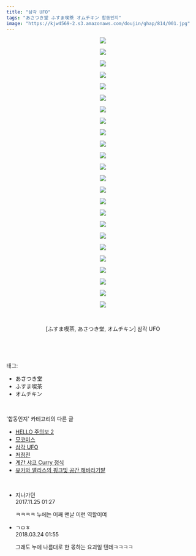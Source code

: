 ```yaml
---
title: "삼각 UFO"
tags: "あさつき堂 ふすま喫茶 オムチキン 합동인지"
image: "https://kjw4569-2.s3.amazonaws.com/doujin/ghap/814/001.jpg"
---
```

<div class="article">
<p style="text-align: center; clear: none; float: none;"><img src="{{ site.imgserver9 }}/ghap/814/001.jpg"/></p>
<p style="text-align: center; clear: none; float: none;"><img src="{{ site.imgserver9 }}/ghap/814/002.jpg"/></p>
<p style="text-align: center; clear: none; float: none;"><img src="{{ site.imgserver9 }}/ghap/814/003.jpg"/></p>
<p style="text-align: center; clear: none; float: none;"><img src="{{ site.imgserver9 }}/ghap/814/004.jpg"/></p>
<p style="text-align: center; clear: none; float: none;"><img src="{{ site.imgserver9 }}/ghap/814/005.jpg"/></p>
<p style="text-align: center; clear: none; float: none;"><img src="{{ site.imgserver9 }}/ghap/814/006.jpg"/></p>
<p style="text-align: center; clear: none; float: none;"><img src="{{ site.imgserver9 }}/ghap/814/007.jpg"/></p>
<p style="text-align: center; clear: none; float: none;"><img src="{{ site.imgserver9 }}/ghap/814/008.jpg"/></p>
<p style="text-align: center; clear: none; float: none;"><img src="{{ site.imgserver9 }}/ghap/814/009.jpg"/></p>
<p style="text-align: center; clear: none; float: none;"><img src="{{ site.imgserver9 }}/ghap/814/010.jpg"/></p>
<p style="text-align: center; clear: none; float: none;"><img src="{{ site.imgserver9 }}/ghap/814/011.jpg"/></p>
<p style="text-align: center; clear: none; float: none;"><img src="{{ site.imgserver9 }}/ghap/814/012.jpg"/></p>
<p style="text-align: center; clear: none; float: none;"><img src="{{ site.imgserver9 }}/ghap/814/013.jpg"/></p>
<p style="text-align: center; clear: none; float: none;"><img src="{{ site.imgserver9 }}/ghap/814/014.jpg"/></p>
<p style="text-align: center; clear: none; float: none;"><img src="{{ site.imgserver9 }}/ghap/814/015.jpg"/></p>
<p style="text-align: center; clear: none; float: none;"><img src="{{ site.imgserver9 }}/ghap/814/016.jpg"/></p>
<p style="text-align: center; clear: none; float: none;"><img src="{{ site.imgserver9 }}/ghap/814/017.jpg"/></p>
<p style="text-align: center; clear: none; float: none;"><img src="{{ site.imgserver9 }}/ghap/814/018.jpg"/></p>
<p style="text-align: center; clear: none; float: none;"><img src="{{ site.imgserver9 }}/ghap/814/019.jpg"/></p>
<p style="text-align: center; clear: none; float: none;"><img src="{{ site.imgserver9 }}/ghap/814/020.jpg"/></p>
<p style="text-align: center; clear: none; float: none;"><img src="{{ site.imgserver9 }}/ghap/814/021.jpg"/></p>
<p style="text-align: center; clear: none; float: none;"><img src="{{ site.imgserver9 }}/ghap/814/022.jpg"/></p>
<p style="text-align: center; clear: none; float: none;"><img src="{{ site.imgserver9 }}/ghap/814/023.jpg"/></p>
<p style="text-align: center; clear: none; float: none;"><img src="{{ site.imgserver9 }}/ghap/814/024.jpg"/></p>
<p style="text-align: center; clear: none; float: none;"><br/></p>
<p style="text-align: center; clear: none; float: none;">[ふすま喫茶, あさつき堂, オムチキン] 삼각 UFO</p>
<p><br/></p>
</div><br/>
<div class="tagTrail">
<p>태그: </p>
<ul>
<li>あさつき堂</li>
<li>ふすま喫茶</li>
<li>オムチキン</li>
</ul>
</div><br/>
<div class="another">
<p>'합동인지' 카테고리의 다른 글</p>
<ul>
<li><a href="/ghap_996">HELLO 주의보 2</a></li>
<li><a href="/ghap_960">모코미스</a></li>
<li><a href="/ghap_814">삼각 UFO</a></li>
<li><a href="/ghap_590">저정전</a></li>
<li><a href="/ghap_586">계간 샤코 Curry 정식</a></li>
<li><a href="/ghap_541">유카와 앨리스의 핑크빛 공간 해바라기밭</a></li>
</ul>
</div><br/>
<div class="cb_module cb_fluid">
<div class="cb_wrt cb_profile">
<div class="comment">
<ul>
<li class="cb_thumb_off" id="comment15136976">
<div class="cb_comment_area">
<div class="cb_info_area">
<div class="cb_section">
<span class="cb_nick_name">지나가던</span>
</div>
<div class="cb_section">
<span class="cb_date">2017.11.25 01:27 </span>
</div>
</div>
<div class="cb_dsc_comment">
<p class="cb_dsc">
											ㅋㅋㅋㅋ 누에는 어째 맨날 이런 역할이여
										</p>
</div>
</div></li>
<li class="cb_thumb_off" id="comment15225658">
<div class="cb_comment_area">
<div class="cb_info_area">
<div class="cb_section">
<span class="cb_nick_name">ㄱㅁㅎ</span>
</div>
<div class="cb_section">
<span class="cb_date">2018.03.24 01:55 </span>
</div>
</div>
<div class="cb_dsc_comment">
<p class="cb_dsc">
											그래도 누에 나름대로 한 몫하는 요괴일 텐데ㅋㅋㅋㅋ
										</p>
</div>
</div></li>
</ul>
</div>
</div><!-- commentList close -->
</div><br/>
